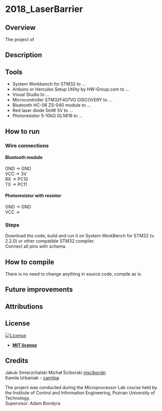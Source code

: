 # 2018_LaserBarrier

## Overview

The project of 

## Description 

## Tools

* System Workbench for STM32 to ...
* Arduino or Hercules Setup Utility by HW-Group.com to ...
* Visual Studio to ...
* Microcontroller STM32F407VG DISCOVERY to ...
* Bluetooth HC-06 ZS-040 module to ...
* Red laser diode 5mW 5V to ...
* Photoresistor 5-10kΩ GL5616 to ...

## How to run

### Wire connections
#### Bluetooth module
GND -> GND\
VCC -> 3V\
RX -> PC10\
TX -> PC11

#### Photoresistor with resistor
GND -> GND\
VCC ->

### Steps

Download the code, build and run it on System WorkBench for STM32 (v. 2.2.0) or other compatible STM32 compiler.\
Connect all pins with schema.

## How to compile

There is no need to change anything in source code, compile as is.

## Future improvements

## Attributions

## License
[![License](http://img.shields.io/:license-mit-blue.svg?style=flat-square)](http://badges.mit-license.org)

- **[MIT license](http://opensource.org/licenses/mit-license.php)**

## Credits
Jakub Smierzchalski
Michał Ściborski [msciborski](https://github.com/msciborski)\
Kamila Urbaniak - [camilqa](https://github.com/camilqa)

The project was conducted during the Microprocessor Lab course held by the Institute of Control and Information Engineering, Poznan University of Technology.\
Supervisor: Adam Bondyra
